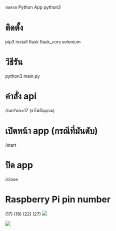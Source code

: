 ทดสอบ Python App
python3
# ติดตั้ง
pip3 install flask flask_cors selenium

# วิธีรัน  
python3 main.py

# คำสั่ง api
/run?on=17 (ขาไฟสัญญาณ)
# เปิดหน้า app (กรณีที่มันดับ)
/start
# ปิด app
/close

# Raspberry Pi pin number
(17)
(18)
(22)
(27)
<img src="https://miro.medium.com/v2/resize:fit:828/format:webp/0*m8yp9LASmibk4IVu.png">

<img src="https://miro.medium.com/v2/resize:fit:828/format:webp/0*j5wvpTn4VIDd5RsR.png">
